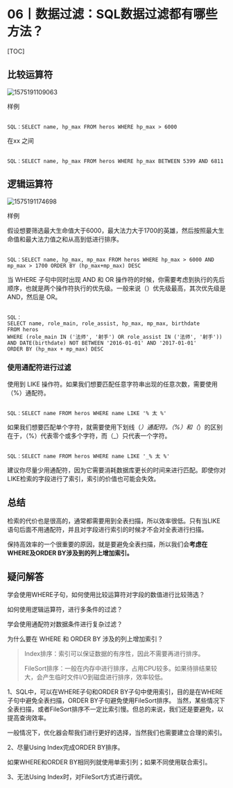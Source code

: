 # 06丨数据过滤：SQL数据过滤都有哪些方法？

[TOC]

## 比较运算符

![1575191109063](D:\Documents\笔记本\offer学习复习\其他\SQL_基础理论\1575191109063.png)

样例

```

SQL：SELECT name, hp_max FROM heros WHERE hp_max > 6000
```

在xx 之间

```

SQL：SELECT name, hp_max FROM heros WHERE hp_max BETWEEN 5399 AND 6811
```

## 逻辑运算符

![1575191174698](D:\Documents\笔记本\offer学习复习\其他\SQL_基础理论\1575191174698.png)

样例

假设想要筛选最大生命值大于6000，最大法力大于1700的英雄，然后按照最大生命值和最大法力值之和从高到低进行排序。

```

SQL：SELECT name, hp_max, mp_max FROM heros WHERE hp_max > 6000 AND mp_max > 1700 ORDER BY (hp_max+mp_max) DESC
```

当 WHERE 子句中同时出现 AND 和 OR 操作符的时候，你需要考虑到执行的先后顺序，也就是两个操作符执行的优先级。一般来说（）优先级最高，其次优先级是 AND，然后是 OR。

```

SQL：
SELECT name, role_main, role_assist, hp_max, mp_max, birthdate
FROM heros 
WHERE (role_main IN ('法师', '射手') OR role_assist IN ('法师', '射手')) 
AND DATE(birthdate) NOT BETWEEN '2016-01-01' AND '2017-01-01'
ORDER BY (hp_max + mp_max) DESC
```

### 使用通配符进行过滤

使用到 LIKE 操作符。如果我们想要匹配任意字符串出现的任意次数，需要使用（%）通配符。

```

SQL：SELECT name FROM heros WHERE name LIKE '% 太 %'
```

如果我们想要匹配单个字符，就需要使用下划线（_）通配符。（%）和（_）的区别在于，（%）代表零个或多个字符，而（_）只代表一个字符。

```

SQL：SELECT name FROM heros WHERE name LIKE '_% 太 %'
```

建议你尽量少用通配符，因为它需要消耗数据库更长的时间来进行匹配。即使你对LIKE检索的字段进行了索引，索引的价值也可能会失效。

## 总结

检索的代价也是很高的，通常都需要用到全表扫描，所以效率很低。只有当LIKE语句后面不用通配符，并且对字段进行索引的时候才不会对全表进行扫描。

保持高效率的一个很重要的原因，就是要避免全表扫描，所以我们会**考虑在WHERE及ORDER BY涉及到的列上增加索引。**



## 疑问解答

学会使用WHERE子句，如何使用比较运算符对字段的数值进行比较筛选？



如何使用逻辑运算符，进行多条件的过滤？



学会使用通配符对数据条件进行复杂过滤？



为什么要在 WHERE 和 ORDER BY 涉及的列上增加索引？

>   Index排序：索引可以保证数据的有序性，因此不需要再进行排序。
>
>   FileSort排序：一般在内存中进行排序，占用CPU较多。如果待排结果较大，会产生临时文件I/O到磁盘进行排序，效率较低。

1、SQL中，可以在WHERE子句和ORDER BY子句中使用索引，目的是在WHERE子句中避免全表扫描，ORDER BY子句避免使用FileSort排序。
当然，某些情况下全表扫描，或者FileSort排序不一定比索引慢。但总的来说，我们还是要避免，以提高查询效率。

一般情况下，优化器会帮我们进行更好的选择，当然我们也需要建立合理的索引。

2、尽量Using Index完成ORDER BY排序。

如果WHERE和ORDER BY相同列就使用单索引列；如果不同使用联合索引。

3、无法Using Index时，对FileSort方式进行调优。